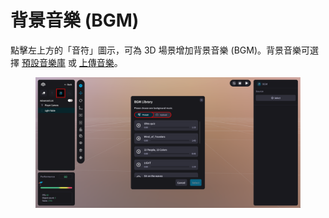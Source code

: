 # 背景音樂 (BGM)

點擊左上方的「音符」圖示，可為 3D 場景增加背景音樂 (BGM)。背景音樂可選擇 [預設音樂庫](yu-she-yin-le-ku.md) 或 [上傳音樂](shang-chuan-yin-le.md)。

<figure><img src="../../../.gitbook/assets/Frame 161 (1).png" alt=""><figcaption></figcaption></figure>

